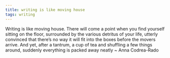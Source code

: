 ```yaml
---
title: writing is like moving house
tags: writing
---
```


Writing is like moving house. There will come a point when you find yourself sitting on the floor, surrounded by the various detritus of your life, utterly convinced that there’s no way it will fit into the boxes before the movers arrive. And yet, after a tantrum, a cup of tea and shuffling a few things around, suddenly everything is packed away neatly ~ Anna Codrea-Rado